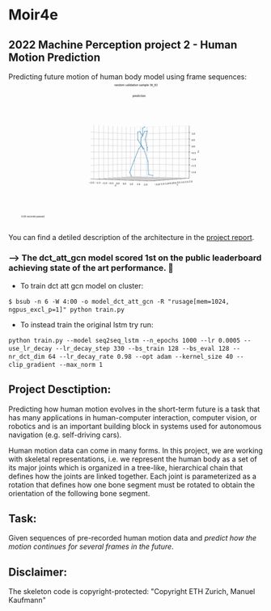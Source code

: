# Moir4e
## 2022 Machine Perception project 2 - Human Motion Prediction

Predicting future motion of human body model using frame sequences:
<img src = "random_sample.gif" scale="0.3" title = "Predicting future motion of human body model using frame sequences"/>

You can find a detiled description of the architecture in the [project report](Moir4e/Machine_Perception_Report_Moi4e.pdf). 

 ### --> The **dct_att_gcn** model **scored 1st on the public leaderboard** achieving state of the art performance. :tada:

- To train dct att gcn model on cluster: 
``` 
$ bsub -n 6 -W 4:00 -o model_dct_att_gcn -R "rusage[mem=1024, ngpus_excl_p=1]" python train.py 
```

- To instead train the original lstm try run:
``` 
python train.py --model seq2seq_lstm --n_epochs 1000 --lr 0.0005 --use_lr_decay --lr_decay_step 330 --bs_train 128 --bs_eval 128 --nr_dct_dim 64 --lr_decay_rate 0.98 --opt adam --kernel_size 40 --clip_gradient --max_norm 1
 ```

## Project Desctiption:
Predicting how human motion evolves in the short-term future is a task that has many applications in human-computer interaction, computer vision, or robotics and is an important building block in systems used for autonomous navigation (e.g. self-driving cars).

Human motion data can come in many forms. In this project, we are working with skeletal representations, i.e. we represent the human body as a set of its major joints which is organized in a tree-like, hierarchical chain that defines how the joints are linked together. Each joint is parameterized as a rotation that defines how one bone segment must be rotated to obtain the orientation of the following bone segment.

## Task:
Given sequences of pre-recorded human motion data and *predict how the motion continues for several frames in the future*.

## Disclaimer:
The skeleton code is copyright-protected: "Copyright ETH Zurich, Manuel Kaufmann"